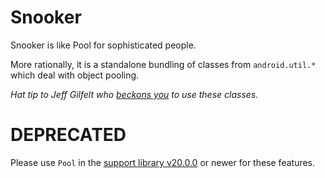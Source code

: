 Snooker
=======

Snooker is like Pool for sophisticated people.

More rationally, it is a standalone bundling of classes from `android.util.*`
which deal with object pooling.

*Hat tip to Jeff Gilfelt who [beckons you][1] to use these classes.*

# DEPRECATED

Please use `Pool` in the [support library v20.0.0][2] or newer for these features.





 [1]: https://twitter.com/readyState/status/308649902827786240
 [2]: http://developer.android.com/tools/extras/support-library.html
